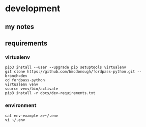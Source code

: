 # development
## my notes
## requirements
### virtualenv
```shell
pip3 install --user --upgrade pip setuptools virtualenv
git clone https://github.com/bmcdonough/fordpass-python.git --branch=dev
cd fordpass-python
virtualenv venv
source venv/bin/activate
pip3 install -r docs/dev-requirements.txt
```
### environment
```shell
cat env-example >>~/.env
vi ~/.env
```